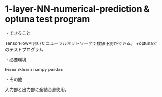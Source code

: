 # 1-layer-NN-numerical-prediction & optuna test program

・できること

TensorFlowを用いたニューラルネットワークで数値予測ができる。
+optunaでのテストプログラム

・必要環境

keras sklearn numpy pandas

・その他

入力部と出力部に全結合層使用。
